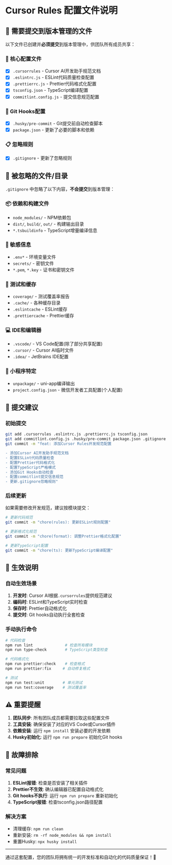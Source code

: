 # Cursor Rules 配置文件说明

## 📁 需要提交到版本管理的文件

以下文件已创建并**必须提交**到版本管理中，供团队所有成员共享：

### 🎯 核心配置文件
- [x] `.cursorrules` - Cursor AI开发助手规范文档
- [x] `.eslintrc.js` - ESLint代码质量检查配置
- [x] `.prettierrc.js` - Prettier代码格式化配置
- [x] `tsconfig.json` - TypeScript编译配置
- [x] `commitlint.config.js` - 提交信息规范配置

### 🔧 Git Hooks配置
- [x] `.husky/pre-commit` - Git提交前自动检查脚本
- [x] `package.json` - 更新了必要的脚本和依赖

### 📋 忽略规则
- [x] `.gitignore` - 更新了忽略规则

## 🚫 被忽略的文件/目录

`.gitignore` 中忽略了以下内容，**不会提交**到版本管理：

### 📦 依赖和构建文件
- `node_modules/` - NPM依赖包
- `dist/`, `build/`, `out/` - 构建输出目录
- `*.tsbuildinfo` - TypeScript增量编译信息

### 🔐 敏感信息
- `.env*` - 环境变量文件
- `secrets/` - 密钥文件
- `*.pem`, `*.key` - 证书和密钥文件

### 🧪 测试和缓存
- `coverage/` - 测试覆盖率报告
- `.cache/` - 各种缓存目录
- `.eslintcache` - ESLint缓存
- `.prettiercache` - Prettier缓存

### 💻 IDE和编辑器
- `.vscode/` - VS Code配置(除了部分共享配置)
- `.cursor/` - Cursor AI临时文件
- `.idea/` - JetBrains IDE配置

### 📱 小程序特定
- `unpackage/` - uni-app编译输出
- `project.config.json` - 微信开发者工具配置(个人配置)

## 🎯 提交建议

### 初始提交
```bash
git add .cursorrules .eslintrc.js .prettierrc.js tsconfig.json
git add commitlint.config.js .husky/pre-commit package.json .gitignore
git commit -m "feat: 添加Cursor Rules开发规范配置

- 添加Cursor AI开发助手规范文档
- 配置ESLint代码质量检查
- 配置Prettier代码格式化
- 配置TypeScript严格模式
- 添加Git Hooks自动检查
- 配置commitlint提交信息规范
- 更新.gitignore忽略规则"
```

### 后续更新
如果需要修改开发规范，建议按模块提交：

```bash
# 更新代码规范
git commit -m "chore(rules): 更新ESLint规则配置"

# 更新格式化规范  
git commit -m "chore(format): 调整Prettier格式化配置"

# 更新TypeScript配置
git commit -m "chore(ts): 更新TypeScript编译配置"
```

## 🚀 生效说明

### 自动生效场景
1. **开发时**: Cursor AI根据`.cursorrules`提供规范建议
2. **编码时**: ESLint和TypeScript实时检查
3. **保存时**: Prettier自动格式化
4. **提交时**: Git hooks自动执行全套检查

### 手动执行命令
```bash
# 代码检查
npm run lint              # 检查所有模块
npm run type-check        # TypeScript类型检查

# 代码格式化
npm run prettier:check    # 检查格式
npm run prettier:fix     # 自动修复格式

# 测试
npm run test:unit        # 单元测试
npm run test:coverage    # 测试覆盖率
```

## ⚠️ 重要提醒

1. **团队同步**: 所有团队成员都需要拉取这些配置文件
2. **工具安装**: 确保安装了对应的VS Code或Cursor插件
3. **依赖安装**: 运行 `npm install` 安装必要的开发依赖
4. **Husky初始化**: 运行 `npm run prepare` 初始化Git hooks

## 🔧 故障排除

### 常见问题
1. **ESLint报错**: 检查是否安装了相关插件
2. **Prettier不生效**: 确认编辑器已配置自动格式化
3. **Git hooks不执行**: 运行 `npm run prepare` 重新初始化
4. **TypeScript报错**: 检查tsconfig.json路径配置

### 解决方案
- 清理缓存: `npm run clean`
- 重新安装: `rm -rf node_modules && npm install`
- 重置Husky: `npx husky install`

---

通过这套配置，您的团队将拥有统一的开发标准和自动化的代码质量保证！🎉 